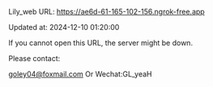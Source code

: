 Lily_web URL: https://ae6d-61-165-102-156.ngrok-free.app

Updated at: 2024-12-10 01:20:00

If you cannot open this URL, the server might be down.

Please contact: 

goley04@foxmail.com Or Wechat:GL_yeaH